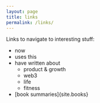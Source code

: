 ```yaml
---
layout: page
title: links
permalink: /links/
---
```


Links to navigate to interesting stuff:

- now
- uses this
- have written about
  - product & growth
  - web3
  - life
  - fitness
- [book summaries]{site.books}
